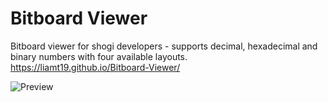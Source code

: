 # Bitboard Viewer
Bitboard viewer for shogi developers - supports decimal, hexadecimal and binary numbers with four available layouts. https://liamt19.github.io/Bitboard-Viewer/

![Preview](https://i.imgur.com/N6nY21W.png)
